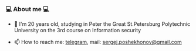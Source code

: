 ### 💻 About me 💻

* 📗 I'm 20 years old, studying in Peter the Great St.Petersburg Polytechnic University on the 3rd course on Information security 

* 📫 How to reach me: [telegram](t.me/sergejgw11), mail: sergej.poshekhonov@gmail.com
<!--
**greyworm11/greyworm11** is a ✨ _special_ ✨ repository because its `README.md` (this file) appears on your GitHub profile.

Here are some ideas to get you started:

- 🔭 I’m currently working on ...
- 🌱 I’m currently learning ...
- 👯 I’m looking to collaborate on ...
- 🤔 I’m looking for help with ...
- 💬 Ask me about ...
- 📫 How to reach me: ...
- 😄 Pronouns: ...
- ⚡ Fun fact: ...
-->

